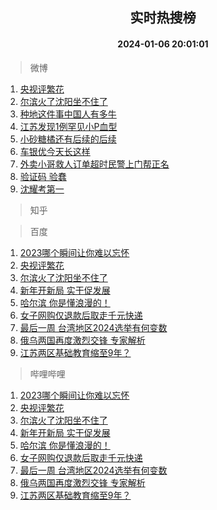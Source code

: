 <div align="center"><h2>实时热搜榜</h2><h4>2024-01-06 20:01:01</h4></div>

> 微博  

1. [央视评繁花](https://s.weibo.com/weibo?q=%23%E5%A4%AE%E8%A7%86%E8%AF%84%E7%B9%81%E8%8A%B1%23&t=31&band_rank=1&Refer=top)<br />
2. [尔滨火了沈阳坐不住了](https://s.weibo.com/weibo?q=%23%E5%B0%94%E6%BB%A8%E7%81%AB%E4%BA%86%E6%B2%88%E9%98%B3%E5%9D%90%E4%B8%8D%E4%BD%8F%E4%BA%86%23&t=31&band_rank=2&Refer=top)<br />
3. [种地这件事中国人有多牛](https://s.weibo.com/weibo?q=%23%E7%A7%8D%E5%9C%B0%E8%BF%99%E4%BB%B6%E4%BA%8B%E4%B8%AD%E5%9B%BD%E4%BA%BA%E6%9C%89%E5%A4%9A%E7%89%9B%23&t=31&band_rank=3&Refer=top)<br />
4. [江苏发现1例罕见小P血型](https://s.weibo.com/weibo?q=%23%E6%B1%9F%E8%8B%8F%E5%8F%91%E7%8E%B01%E4%BE%8B%E7%BD%95%E8%A7%81%E5%B0%8FP%E8%A1%80%E5%9E%8B%23&t=31&band_rank=4&Refer=top)<br />
5. [小砂糖橘还有后续的后续](https://s.weibo.com/weibo?q=%23%E5%B0%8F%E7%A0%82%E7%B3%96%E6%A9%98%E8%BF%98%E6%9C%89%E5%90%8E%E7%BB%AD%E7%9A%84%E5%90%8E%E7%BB%AD%23&t=31&band_rank=5&Refer=top)<br />
6. [车银优今天长这样](https://s.weibo.com/weibo?q=%E8%BD%A6%E9%93%B6%E4%BC%98%E4%BB%8A%E5%A4%A9%E9%95%BF%E8%BF%99%E6%A0%B7&t=31&band_rank=6&Refer=top)<br />
7. [外卖小哥救人订单超时民警上门帮正名](https://s.weibo.com/weibo?q=%23%E5%A4%96%E5%8D%96%E5%B0%8F%E5%93%A5%E6%95%91%E4%BA%BA%E8%AE%A2%E5%8D%95%E8%B6%85%E6%97%B6%E6%B0%91%E8%AD%A6%E4%B8%8A%E9%97%A8%E5%B8%AE%E6%AD%A3%E5%90%8D%23&t=31&band_rank=7&Refer=top)<br />
8. [验证码 验蠢](https://s.weibo.com/weibo?q=%E9%AA%8C%E8%AF%81%E7%A0%81%20%E9%AA%8C%E8%A0%A2&t=31&band_rank=8&Refer=top)<br />
9. [沈耀考第一](https://s.weibo.com/weibo?q=%E6%B2%88%E8%80%80%E8%80%83%E7%AC%AC%E4%B8%80&t=31&band_rank=9&Refer=top)<br />

> 知乎  


> 百度  

1. [2023哪个瞬间让你难以忘怀](https://www.baidu.com/s?wd=2023%E5%93%AA%E4%B8%AA%E7%9E%AC%E9%97%B4%E8%AE%A9%E4%BD%A0%E9%9A%BE%E4%BB%A5%E5%BF%98%E6%80%80&sa=fyb_news&rsv_dl=fyb_news)<br />
2. [央视评繁花](https://www.baidu.com/s?wd=%E5%A4%AE%E8%A7%86%E8%AF%84%E7%B9%81%E8%8A%B1&sa=fyb_news&rsv_dl=fyb_news)<br />
3. [尔滨火了沈阳坐不住了](https://www.baidu.com/s?wd=%E5%B0%94%E6%BB%A8%E7%81%AB%E4%BA%86%E6%B2%88%E9%98%B3%E5%9D%90%E4%B8%8D%E4%BD%8F%E4%BA%86&sa=fyb_news&rsv_dl=fyb_news)<br />
4. [新年开新局 实干促发展](https://www.baidu.com/s?wd=%E6%96%B0%E5%B9%B4%E5%BC%80%E6%96%B0%E5%B1%80+%E5%AE%9E%E5%B9%B2%E4%BF%83%E5%8F%91%E5%B1%95&sa=fyb_news&rsv_dl=fyb_news)<br />
5. [哈尔滨 你是懂浪漫的！](https://www.baidu.com/s?wd=%E5%93%88%E5%B0%94%E6%BB%A8+%E4%BD%A0%E6%98%AF%E6%87%82%E6%B5%AA%E6%BC%AB%E7%9A%84%EF%BC%81&sa=fyb_news&rsv_dl=fyb_news)<br />
6. [女子网购仅退款后取走千元快递](https://www.baidu.com/s?wd=%E5%A5%B3%E5%AD%90%E7%BD%91%E8%B4%AD%E4%BB%85%E9%80%80%E6%AC%BE%E5%90%8E%E5%8F%96%E8%B5%B0%E5%8D%83%E5%85%83%E5%BF%AB%E9%80%92&sa=fyb_news&rsv_dl=fyb_news)<br />
7. [最后一周 台湾地区2024选举有何变数](https://www.baidu.com/s?wd=%E6%9C%80%E5%90%8E%E4%B8%80%E5%91%A8+%E5%8F%B0%E6%B9%BE%E5%9C%B0%E5%8C%BA2024%E9%80%89%E4%B8%BE%E6%9C%89%E4%BD%95%E5%8F%98%E6%95%B0&sa=fyb_news&rsv_dl=fyb_news)<br />
8. [俄乌两国再度激烈交锋 专家解析](https://www.baidu.com/s?wd=%E4%BF%84%E4%B9%8C%E4%B8%A4%E5%9B%BD%E5%86%8D%E5%BA%A6%E6%BF%80%E7%83%88%E4%BA%A4%E9%94%8B+%E4%B8%93%E5%AE%B6%E8%A7%A3%E6%9E%90&sa=fyb_news&rsv_dl=fyb_news)<br />
9. [江苏两区基础教育缩至9年？](https://www.baidu.com/s?wd=%E6%B1%9F%E8%8B%8F%E4%B8%A4%E5%8C%BA%E5%9F%BA%E7%A1%80%E6%95%99%E8%82%B2%E7%BC%A9%E8%87%B39%E5%B9%B4%EF%BC%9F&sa=fyb_news&rsv_dl=fyb_news)<br />

> 哔哩哔哩  

1. [2023哪个瞬间让你难以忘怀](https://www.baidu.com/s?wd=2023%E5%93%AA%E4%B8%AA%E7%9E%AC%E9%97%B4%E8%AE%A9%E4%BD%A0%E9%9A%BE%E4%BB%A5%E5%BF%98%E6%80%80&sa=fyb_news&rsv_dl=fyb_news)<br />
2. [央视评繁花](https://www.baidu.com/s?wd=%E5%A4%AE%E8%A7%86%E8%AF%84%E7%B9%81%E8%8A%B1&sa=fyb_news&rsv_dl=fyb_news)<br />
3. [尔滨火了沈阳坐不住了](https://www.baidu.com/s?wd=%E5%B0%94%E6%BB%A8%E7%81%AB%E4%BA%86%E6%B2%88%E9%98%B3%E5%9D%90%E4%B8%8D%E4%BD%8F%E4%BA%86&sa=fyb_news&rsv_dl=fyb_news)<br />
4. [新年开新局 实干促发展](https://www.baidu.com/s?wd=%E6%96%B0%E5%B9%B4%E5%BC%80%E6%96%B0%E5%B1%80+%E5%AE%9E%E5%B9%B2%E4%BF%83%E5%8F%91%E5%B1%95&sa=fyb_news&rsv_dl=fyb_news)<br />
5. [哈尔滨 你是懂浪漫的！](https://www.baidu.com/s?wd=%E5%93%88%E5%B0%94%E6%BB%A8+%E4%BD%A0%E6%98%AF%E6%87%82%E6%B5%AA%E6%BC%AB%E7%9A%84%EF%BC%81&sa=fyb_news&rsv_dl=fyb_news)<br />
6. [女子网购仅退款后取走千元快递](https://www.baidu.com/s?wd=%E5%A5%B3%E5%AD%90%E7%BD%91%E8%B4%AD%E4%BB%85%E9%80%80%E6%AC%BE%E5%90%8E%E5%8F%96%E8%B5%B0%E5%8D%83%E5%85%83%E5%BF%AB%E9%80%92&sa=fyb_news&rsv_dl=fyb_news)<br />
7. [最后一周 台湾地区2024选举有何变数](https://www.baidu.com/s?wd=%E6%9C%80%E5%90%8E%E4%B8%80%E5%91%A8+%E5%8F%B0%E6%B9%BE%E5%9C%B0%E5%8C%BA2024%E9%80%89%E4%B8%BE%E6%9C%89%E4%BD%95%E5%8F%98%E6%95%B0&sa=fyb_news&rsv_dl=fyb_news)<br />
8. [俄乌两国再度激烈交锋 专家解析](https://www.baidu.com/s?wd=%E4%BF%84%E4%B9%8C%E4%B8%A4%E5%9B%BD%E5%86%8D%E5%BA%A6%E6%BF%80%E7%83%88%E4%BA%A4%E9%94%8B+%E4%B8%93%E5%AE%B6%E8%A7%A3%E6%9E%90&sa=fyb_news&rsv_dl=fyb_news)<br />
9. [江苏两区基础教育缩至9年？](https://www.baidu.com/s?wd=%E6%B1%9F%E8%8B%8F%E4%B8%A4%E5%8C%BA%E5%9F%BA%E7%A1%80%E6%95%99%E8%82%B2%E7%BC%A9%E8%87%B39%E5%B9%B4%EF%BC%9F&sa=fyb_news&rsv_dl=fyb_news)<br />
